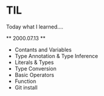 # TIL
Today what I learned....

** 2000.07.13 **

- Contants and Variables
- Type Annotation & Type Inference
- Literals & Types
- Type Conversion
- Basic Operators
- Function
- Git install
